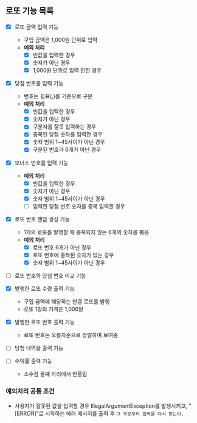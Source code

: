 ## 로또 기능 목록

- [x] 로또 금액 입력 기능
    - 구입 금액은 1,000원 단위로 입력
    - **예외 처리**
        - [x] 빈값을 입력한 경우
        - [x] 숫자가 아닌 경우
        - [x] 1,000원 단위로 입력 안한 경우
- [x] 당첨 번호를 입력 기능
    - 번호는 쉼표(,)를 기준으로 구분
    - **예외 처리**
        - [x] 빈값을 입력한 경우
        - [x] 숫자가 아닌 경우
        - [x] 구분자를 잘못 입력하는 경우
        - [x] 중복된 당첨 숫자를 입력한 경우
        - [x] 숫자 범위 1~45사이가 아닌 경우
        - [x] 구분된 번호가 6개가 아닌 경우
- [x] 보너스 번호를 입력 기능
    - **예외 처리**
        - [x] 빈값을 입력한 경우
        - [x] 숫자가 아닌 경우
        - [x] 숫자 범위 1~45사이가 아닌 경우
        - [ ] 입력한 당첨 번호 숫자를 중복 입력한 경우

- [x] 로또 번호 랜덤 생성 기능
    - 1개의 로또를 발행할 때 중복되지 않는 6개의 숫자를 뽑음
    - **예외 처리**
        - [x] 로또 번호 6개가 아닌 경우
        - [x] 로또 번호에 중복된 숫자가 있는 경우
        - [x] 숫자 범위 1~45사이가 아닌 경우
- [ ] 로또 번호와 당첨 번호 비교 기능

- [x] 발행한 로또 수량 출력 기능
    - 구입 금액에 해당하는 만큼 로또를 발행
    - 로또 1장의 가격은 1,000원
- [x] 발행한 로또 번호 출력 기능
    - 로또 번호는 오름차순으로 정렬하여 보여줌
- [ ] 당첨 내역을 출력 기능
- [ ] 수익률 출력 기능
    - 소수점 둘째 자리에서 반올림

### 예외처리 공통 조건

- 사용자가 잘못된 값을 입력할 경우 IllegalArgumentException를 발생시키고,
  "[ERROR]"로 시작하는 에러 메시지를 출력 후 `그 부분부터 입력을 다시 받는다.`